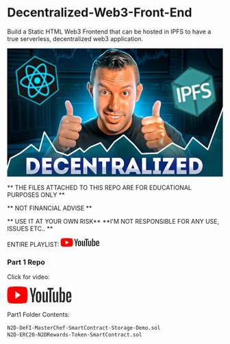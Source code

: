 # Decentralized-Web3-Front-End
Build a Static HTML Web3 Frontend that can be hosted in IPFS to have a true serverless, decentralized web3 application.

<img src="https://raw.githubusercontent.com/net2devcrypto/misc/main/decentralized.jpg" width="550" height="300">

** THE FILES ATTACHED TO THIS REPO ARE FOR EDUCATIONAL PURPOSES ONLY **

** NOT FINANCIAL ADVISE **

** USE IT AT YOUR OWN RISK** **I'M NOT RESPONSIBLE FOR ANY USE, ISSUES ETC.. **

ENTIRE PLAYLIST:
<a href="https://www.youtube.com/watch?v=L-sDrg_SAzw&list=PLLkrq2VBYc1ZosEDxNkUdrAvW_iVlPf0K" target="_blank"><img src="https://github.com/net2devcrypto/misc/blob/main/ytlogo2.png" width="90" height="20"></a>

<h3>Part 1 Repo</h3>

Click for video:

<a href="https://youtu.be/_J9OjX4dRAw" target="_blank"><img src="https://github.com/net2devcrypto/misc/blob/main/ytlogo2.png" width="150" height="40"></a>

Part1 Folder Contents:

```shell
N2D-DeFI-MasterChef-SmartContract-Storage-Demo.sol
N2D-ERC20-N2DRewards-Token-SmartContract.sol
```


